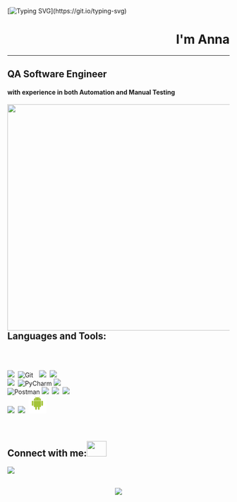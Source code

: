 
[![Typing SVG](https://readme-typing-svg.herokuapp.com?color=FFA500&size=29&multiline=true&width=700&lines=Welcome+To+My+GitHub+Profile!)](https://git.io/typing-svg)
<div align="right" >
  
# I'm Anna 

</div>

---

## QA Software Engineer 
#### with experience in both Automation and Manual Testing
<img align="right" width="610" height="512" src= "https://kratikal.com/blog/wp-content/uploads/2023/09/Gif-2.gif">
<br>

## Languages and Tools:

<br>
<br>

<img src="https://cdn.jsdelivr.net/gh/devicons/devicon/icons/github/github-original-wordmark.svg" width="35"/>&nbsp;
<img alt="Git" width="35px" style="padding-right:10px;" src="https://cdn.jsdelivr.net/gh/devicons/devicon/icons/git/git-original.svg" />
<img src="https://cdn.jsdelivr.net/gh/devicons/devicon/icons/selenium/selenium-original.svg"  width="30"/>&nbsp;
<img src="https://cdn.jsdelivr.net/gh/devicons/devicon/icons/javascript/javascript-original.svg" width="35"/>&nbsp;  <br>
<img src="https://cdn.jsdelivr.net/gh/devicons/devicon/icons/python/python-original-wordmark.svg" width="35"/>&nbsp; 
<img src="https://blog.jetbrains.com/wp-content/uploads/2019/01/pycharm_icon.svg" width="35" alt="PyCharm"/> 
<img src="https://cdn.jsdelivr.net/gh/devicons/devicon/icons/html5/html5-original-wordmark.svg" width="35"/>&nbsp; <br>
<img src="https://camo.githubusercontent.com/93b32389bf746009ca2370de7fe06c3b5146f4c99d99df65994f9ced0ba41685/68747470733a2f2f7777772e766563746f726c6f676f2e7a6f6e652f6c6f676f732f676574706f73746d616e2f676574706f73746d616e2d69636f6e2e737667" title="Postman" alt="Postman" width="34"/> 
<img src="https://cdn.jsdelivr.net/gh/devicons/devicon/icons/firefox/firefox-original.svg" width="35"/>&nbsp; 
<img src="https://cdn.jsdelivr.net/gh/devicons/devicon/icons/safari/safari-original.svg" width="35"/>&nbsp; 
<img src="https://cdn.jsdelivr.net/gh/devicons/devicon/icons/chrome/chrome-original.svg" width="35"/>&nbsp; <br>
<img src="https://cdn.jsdelivr.net/gh/devicons/devicon/icons/slack/slack-original.svg" width="32"/>&nbsp;
<img src="https://cdn.jsdelivr.net/gh/devicons/devicon/icons/mysql/mysql-plain-wordmark.svg" width="40"/>&nbsp;
<img src="https://github.com/devicons/devicon/blob/master/icons/android/android-original-wordmark.svg" title="Android" alt="Android" width="40"/>&nbsp;

<br>

## Connect with me:<img src="https://github.com/TheDudeThatCode/TheDudeThatCode/blob/master/Assets/Handshake.gif" width="45" height="35">
<a href="https://www.linkedin.com/in/ingajumir/" target="blank" >
  
  <img align="left" src="https://img.shields.io/badge/LinkedIn-0077B5?style=for-the-badge&logo=linkedin&logoColor=white" />
</a>

<br>
<br>


<p align="center">
  <a href="https://github.com/DenverCoder1/readme-typing-svg">
    <img src="https://readme-typing-svg.demolab.com/?lines=%20Let's%20make%20software%20testing%20better%20together%20:)&font=Fira%20Code&center=true&width=600&height=45&color=FFA500&vCenter=true&pause=1000&size=22" /></a>
</p>
